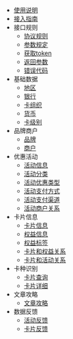 - [使用说明](/)
- [接入指南](guide.md)
- 接口规则
  - [协议规则](rule/rule.md)
  - [参数规定](rule/param.md)
  - [获取token](rule/token.md)
  - [返回参数](rule/return.md)
  - [错误代码](rule/error.md)
- 基础数据
  - [地区](base_data/area.md)
  - [银行](base_data/bank.md)
  - [卡组织](base_data/org.md)
  - [货币](base_data/currency.md)
  - [卡级别](base_data/level.md)
- 品牌商户
  - [品牌](shop/brand.md)
  - [商户](shop/shop.md)
- 优惠活动
  - [活动信息](act/act.md)
  - [活动分类](act/type.md)
  - [活动优惠类型](act/discount.md)
  - [活动支付方式](act/pay_forms.md)
  - [活动支付渠道](act/pay_brands.md)
  - [活动商户关系](act/act_shop_ref.md)
- 卡片信息
  - [卡片信息](card/card.md)
  - [权益信息](card/benefit.md)
  - [权益标签](card/benefit_tag.md)
  - [卡片和权益关系](card/benefit_ref.md)
  - [卡片和活动关系](card/act_card_ref.md)
- 卡种识别
  - [卡片查询](card_recognize/query.md)
  - [卡片详细](card_recognize/detail.md)
- 文章攻略
  - [文章攻略](article/article.md)
- 数据反馈
  - [活动反馈](feedback/act_feedback.md)
  - [卡片反馈](feedback/card_feedback.md)